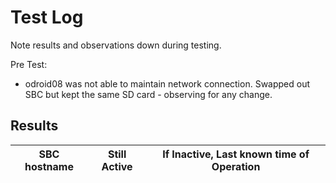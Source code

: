 # Test Log

Note results and observations down during testing.


Pre Test:

- odroid08 was not able to maintain network connection. Swapped out SBC but kept the same SD card - observing for any change.




## Results

|SBC hostname |  Still Active | If Inactive, Last known time of Operation |
|---|---|---|
